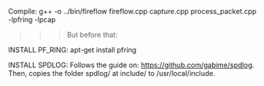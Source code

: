 Compile: 
g++ -o ../bin/fireflow fireflow.cpp capture.cpp process_packet.cpp -lpfring -lpcap

>>> But before that:

INSTALL PF_RING:
apt-get install pfring

INSTALL SPDLOG:
Follows the guide on: https://github.com/gabime/spdlog.
Then, copies the folder spdlog/ at include/ to /usr/local/include.
